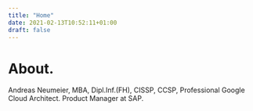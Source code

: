 ```yaml
---
title: "Home"
date: 2021-02-13T10:52:11+01:00
draft: false
---
```


# About.

Andreas Neumeier, MBA, Dipl.Inf.(FH), CISSP, CCSP, Professional Google Cloud Architect. Product Manager at SAP.
